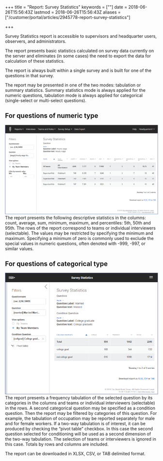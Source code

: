 +++
title = "Report: Survey Statistics"
keywords = [""]
date = 2018-06-26T15:56:43Z
lastmod = 2018-06-26T15:56:43Z
aliases = ["/customer/portal/articles/2945778-report-survey-statistics"]

+++

Survey Statistics report is accessible to supervisors and headquarter
users, observers, and administrators.  
  
The report presents basic statistics calculated on survey data currently
on the server and eliminates (in some cases) the need to export the data
for calculation of these statistics.  
  
The report is always built within a single survey and is built for one
of the questions in that survey.  
  
The report may be presented in one of the two modes: tabulation or
summary statistics. Summary statistics mode is always applied for the
numeric questions, tabulation mode is always applied for categorical
(single-select or multi-select questions).

For questions of numeric type
-----------------------------

<img src="images/886358.png" width="640" />  
The report presents the following descriptive statistics in the columns:
count, average, sum, minimum, maximum, and percentiles: 5th, 50th and
95th. The rows of the report correspond to teams or individual
interviewers (selectable). The values may be restricted by specifying
the minimum and maximum. Specifying a minimum of zero is commonly used
to exclude the special values in numeric questions, often denoted with
-999, -997, or similar values.

For questions of categorical type 
----------------------------------

<img src="images/886359.png" width="640" />  
The report presents a frequency tabulation of the selected question by
its categories in the columns and teams or individual interviewers
(selectable) in the rows. A second categorical question may be specified
as a condition question. Then the report may be filtered by categories
of this question. For example, the tabulation of occupation may be
reported separately for male and for female workers. If a two-way
tabulation is of interest, it can be produced by checking the “pivot
table” checkbox. In this case the second question selected for
conditioning will be used as a second dimension of the two-way
tabulation. The selection of teams or interviewers is ignored in this
case. Totals by rows and columns are included.  
  
The report can be downloaded in XLSX, CSV, or TAB delimited format.

